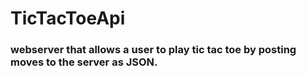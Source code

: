# TicTacToeApi
### webserver that allows a user to play tic tac toe by posting moves to the server as JSON.
